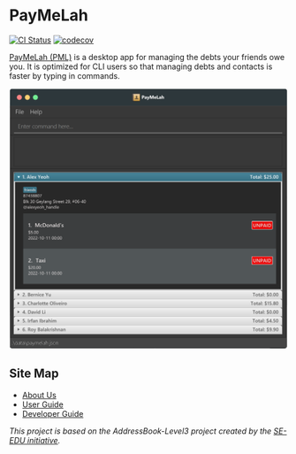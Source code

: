 # PayMeLah

[![CI Status](https://github.com/AY2223S1-CS2103T-W13-3/tp/workflows/Java%20CI/badge.svg)](https://github.com/AY2223S1-CS2103T-W13-3/tp/actions)
[![codecov](https://codecov.io/gh/AY2223S1-CS2103T-W13-3/tp/branch/master/graph/badge.svg?token=TBAXW0TGX3)](https://codecov.io/gh/AY2223S1-CS2103T-W13-3/tp)

[PayMeLah (PML)](https://AY2223S1-CS2103T-W13-3.github.io/tp) is a desktop app for managing the debts your friends owe you. It is optimized for CLI users so that managing debts and contacts is faster by typing in commands.

![Ui](docs/images/Ui.png)

## Site Map
* [About Us](docs/AboutUs.md)
* [User Guide](docs/UserGuide.md)
* [Developer Guide](docs/DeveloperGuide.md)

_This project is based on the AddressBook-Level3 project created by the [SE-EDU initiative](https://se-education.org)._
